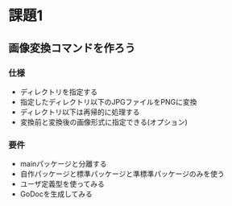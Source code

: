 課題1
===

## 画像変換コマンドを作ろう

### 仕様
- ディレクトリを指定する
- 指定したディレクトリ以下のJPGファイルをPNGに変換
- ディレクトリ以下は再帰的に処理する
- 変換前と変換後の画像形式に指定できる(オプション)

### 要件
- mainパッケージと分離する
- 自作パッケージと標準パッケージと準標準パッケージのみを使う
- ユーザ定義型を使ってみる
- GoDocを生成してみる




